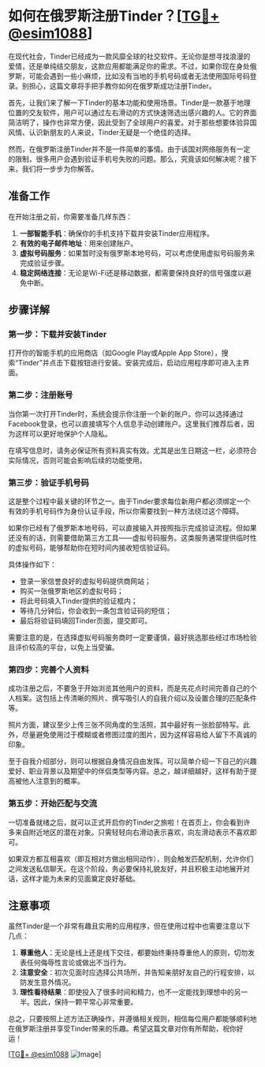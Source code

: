 # 如何在俄罗斯注册Tinder？[[TG💪+ @esim1088](https://t.me/s/esim1088)]

在现代社会，Tinder已经成为一款风靡全球的社交软件。无论你是想寻找浪漫的爱情，还是单纯结交朋友，这款应用都能满足你的需求。不过，如果你现在身处俄罗斯，可能会遇到一些小麻烦，比如没有当地的手机号码或者无法使用国际号码登录。别担心，这篇文章将手把手教你如何在俄罗斯成功注册Tinder。

首先，让我们来了解一下Tinder的基本功能和使用场景。Tinder是一款基于地理位置的交友软件，用户可以通过左右滑动的方式快速筛选出感兴趣的人。它的界面简洁明了，操作也非常方便，因此受到了全球用户的喜爱。对于那些想要体验异国风情、认识新朋友的人来说，Tinder无疑是一个绝佳的选择。

然而，在俄罗斯注册Tinder并不是一件简单的事情。由于该国对网络服务有一定的限制，很多用户会遇到验证手机号失败的问题。那么，究竟该如何解决呢？接下来，我们将一步步为你解答。

## 准备工作

在开始注册之前，你需要准备几样东西：

1. **一部智能手机**：确保你的手机支持下载并安装Tinder应用程序。
2. **有效的电子邮件地址**：用来创建账户。
3. **虚拟号码服务**：如果暂时没有俄罗斯本地号码，可以考虑使用虚拟号码服务来完成验证步骤。
4. **稳定网络连接**：无论是Wi-Fi还是移动数据，都需要保持良好的信号强度以避免中断。

## 步骤详解

### 第一步：下载并安装Tinder

打开你的智能手机的应用商店（如Google Play或Apple App Store），搜索“Tinder”并点击下载按钮进行安装。安装完成后，启动应用程序即可进入主界面。

### 第二步：注册账号

当你第一次打开Tinder时，系统会提示你注册一个新的账户。你可以选择通过Facebook登录，也可以直接填写个人信息手动创建账户。这里我们推荐后者，因为这样可以更好地保护个人隐私。

在填写信息时，请务必保证所有资料真实有效。尤其是出生日期这一栏，必须符合实际情况，否则可能会影响后续的功能使用。

### 第三步：验证手机号码

这是整个过程中最关键的环节之一。由于Tinder要求每位新用户都必须绑定一个有效的手机号码作为身份认证手段，所以你需要找到一种方法绕过这个障碍。

如果你已经有了俄罗斯本地号码，可以直接输入并按照指示完成验证流程。但如果还没有的话，则需要借助第三方工具——虚拟号码服务。这类服务通常提供临时性的虚拟号码，能够帮助你在短时间内接收短信验证码。

具体操作如下：
- 登录一家信誉良好的虚拟号码提供商网站；
- 购买一张俄罗斯地区的虚拟号码；
- 将此号码填入Tinder提供的验证框内；
- 等待几分钟后，你会收到一条包含验证码的短信；
- 最后将验证码填回Tinder页面，提交即可。

需要注意的是，在选择虚拟号码服务商时一定要谨慎，最好挑选那些经过市场检验且评价较高的平台，以免上当受骗。

### 第四步：完善个人资料

成功注册之后，不要急于开始浏览其他用户的资料，而是先花点时间完善自己的个人档案。这包括上传清晰的照片、撰写吸引人的自我介绍以及设置合理的匹配条件等。

照片方面，建议至少上传三张不同角度的生活照，其中最好有一张脸部特写。此外，尽量避免使用过于模糊或者修图过度的图片，因为这样容易给人留下不真诚的印象。

至于自我介绍部分，则可以根据自身情况自由发挥。可以简单介绍一下自己的兴趣爱好、职业背景以及期望中的伴侣类型等内容。总之，越详细越好，这样有助于提高被他人注意到的概率。

### 第五步：开始匹配与交流

一切准备就绪之后，就可以正式开启你的Tinder之旅啦！在首页上，你会看到许多来自附近地区的潜在对象。只需轻轻向右滑动表示喜欢，向左滑动表示不喜欢即可。

如果双方都互相喜欢（即互相对方做出相同动作），则会触发匹配机制，允许你们之间发送私信聊天。在这个阶段，务必要保持礼貌友好，并且积极主动地展开对话，这样才能为未来的见面奠定良好基础。

## 注意事项

虽然Tinder是一个非常有趣且实用的应用程序，但在使用过程中也需要注意以下几点：

1. **尊重他人**：无论是线上还是线下交往，都要始终秉持尊重他人的原则，切勿发表任何侮辱性言论或做出不当行为。
2. **注意安全**：初次见面时应选择公共场所，并告知亲朋好友自己的行程安排，以防发生意外情况。
3. **理性看待结果**：即使投入了很多时间和精力，也不一定能找到理想中的另一半。因此，保持一颗平常心非常重要。

总之，只要按照上述方法正确操作，并遵循相关规则，相信每位用户都能够顺利地在俄罗斯注册并享受Tinder带来的乐趣。希望这篇文章对你有所帮助，祝你好运！

[[TG💪+ @esim1088](https://t.me/s/esim1088) ![Image](https://i.postimg.cc/4NQfJmqS/Snipaste-2025-05-13-00-14-12.png)]